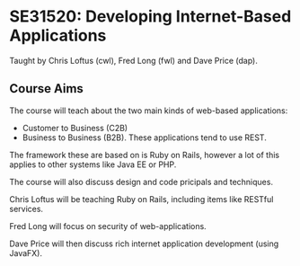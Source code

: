 SE31520: Developing Internet-Based Applications
===============================================

Taught by Chris Loftus (cwl), Fred Long (fwl) and Dave Price (dap).

Course Aims
-----------

The course will teach about the two main kinds of web-based applications:

* Customer to Business (C2B)
* Business to Business (B2B). These applications tend to use REST.

The framework these are based on is Ruby on Rails, however a lot of this applies to other systems
like Java EE or PHP.

The course will also discuss design and code pricipals and techniques.

Chris Loftus will be teaching Ruby on Rails, including items like RESTful services.

Fred Long will focus on security of web-applications.

Dave Price will then discuss rich internet application development (using JavaFX).

